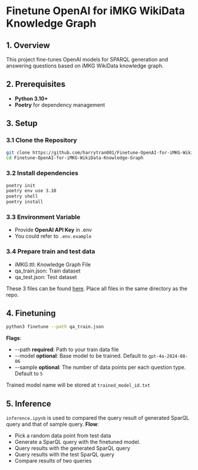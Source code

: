 # Finetune OpenAI for iMKG WikiData Knowledge Graph

## 1. Overview
This project fine-tunes OpenAI models for SPARQL generation and answering questions based on iMKG WikiData knowledge graph.

## 2. Prerequisites
- **Python 3.10+**
- **Poetry** for dependency management

## 3. Setup
### 3.1 **Clone the Repository**
```bash
git clone https://github.com/harrytran001/Finetune-OpenAI-for-iMKG-WikiData-Knowledge-Graph.git
cd Finetune-OpenAI-for-iMKG-WikiData-Knowledge-Graph
```

### 3.2 **Install dependencies**
```bash
poetry init
poetry env use 3.10
poetry shell
poetry install
```

### 3.3 **Environment Variable**
* Provide **OpenAI API Key** in .env
* You could refer to `.env.example` 

### 3.4 **Prepare train and test data**
* iMKG.ttl: Knowledge Graph File
* qa_train.json: Train dataset
* qa_test.json: Test dataset

These 3 files can be found [here](https://github.com/harrytran001/Finetune-OpenAI-for-iMKG-WikiData-Knowledge-Graph/releases/tag/Files). Place all files in the same directory as the repo.


## 4. Finetuning
```bash
python3 finetune --path qa_train.json
```
**Flags**:
* --path **required**: Path to your train data file
* --model **optional**: Base model to be trained. Default to `gpt-4o-2024-08-06`
* --sample **optional**: The number of data points per each question type. Default to `5`

Trained model name will be stored at `trained_model_id.txt`

## 5. Inference
`inference.ipynb` is used to compared the query result of generated SparQL query and that of sample query.
**Flow**:
* Pick a random data point from test data
* Generate a SparQL query with the finetuned model.
* Query results with the generated SparQL query
* Query results with the test SparQL query
* Compare results of two queries